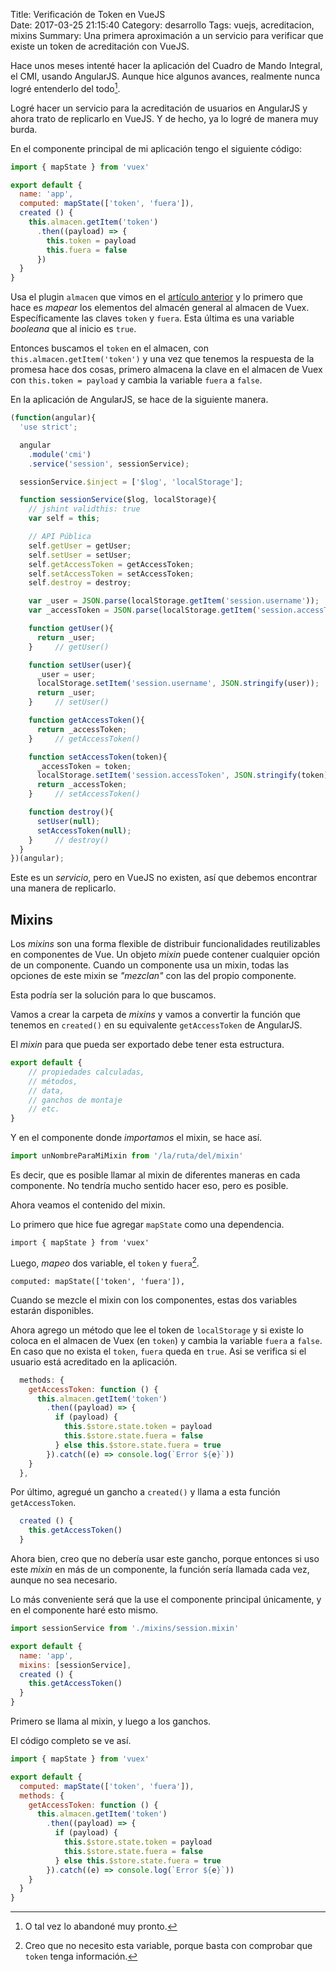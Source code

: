 Title: Verificación de Token en VueJS    
Date: 2017-03-25 21:15:40
Category: desarrollo
Tags: vuejs, acreditacion, mixins 
Summary: Una primera aproximación a un servicio para verificar que existe un token de acreditación con VueJS.

Hace unos meses intenté hacer la aplicación del Cuadro de Mando Integral, el CMI, usando AngularJS. Aunque hice algunos avances, realmente nunca logré entenderlo del todo[^1].

[^1]: O tal vez lo abandoné muy pronto.

Logré hacer un servicio para la acreditación de usuarios en AngularJS y ahora trato de replicarlo en VueJS. Y de hecho, ya lo logré de manera muy burda.

En el componente principal de mi aplicación tengo el siguiente código:

```javascript
import { mapState } from 'vuex'

export default {
  name: 'app',
  computed: mapState(['token', 'fuera']),
  created () {
    this.almacen.getItem('token')
      .then((payload) => {
        this.token = payload
        this.fuera = false
      })
  }
}
```

Usa el plugin `almacen` que vimos en el [artículo anterior](https://yo.toledano.org/desarrollo/como-crear-un-plugin-para-vuejs.html) y lo primero que hace es _mapear_ los elementos del almacén general al almacen de Vuex. Específicamente las claves `token` y `fuera`. Esta última es una variable _booleana_ que al inicio es `true`.

Entonces buscamos el `token` en el almacen, con `this.almacen.getItem('token')` y una vez que tenemos la respuesta de la promesa hace dos cosas, primero almacena la clave en el almacen de Vuex con `this.token = payload` y cambia la variable `fuera` a `false`.

En la aplicación de AngularJS, se hace de la siguiente manera.

```javascript
(function(angular){
  'use strict';

  angular
    .module('cmi')
    .service('session', sessionService);

  sessionService.$inject = ['$log', 'localStorage'];

  function sessionService($log, localStorage){
    // jshint validthis: true
    var self = this;

    // API Pública
    self.getUser = getUser;
    self.setUser = setUser;
    self.getAccessToken = getAccessToken;
    self.setAccessToken = setAccessToken;
    self.destroy = destroy;

    var _user = JSON.parse(localStorage.getItem('session.username'));
    var _accessToken = JSON.parse(localStorage.getItem('session.accessToken'));

    function getUser(){
      return _user;
    }     // getUser()

    function setUser(user){
      _user = user;
      localStorage.setItem('session.username', JSON.stringify(user));
      return _user;
    }     // setUser()

    function getAccessToken(){
      return _accessToken;
    }     // getAccessToken()

    function setAccessToken(token){
      _accessToken = token;
      localStorage.setItem('session.accessToken', JSON.stringify(token));
      return _accessToken;
    }     // setAccessToken()

    function destroy(){
      setUser(null);
      setAccessToken(null);
    }     // destroy()
  }
})(angular);
```

Este es un _servicio_, pero en VueJS no existen, así que debemos encontrar una manera de replicarlo.

## Mixins

Los _mixins_ son una forma flexible de distribuir funcionalidades reutilizables en componentes de Vue. Un objeto _mixin_ puede contener cualquier opción de un componente. Cuando un componente usa un mixin, todas las opciones de este mixin se _"mezclan"_ con las del propio componente.

Esta podría ser la solución para lo que buscamos.

Vamos a crear la carpeta de _mixins_ y vamos a convertir la función que tenemos en `created()` en su equivalente `getAccessToken` de AngularJS.


El _mixin_ para que pueda ser exportado debe tener esta estructura.

```javascript
export default {
    // propiedades calculadas,
    // métodos,
    // data,
    // ganchos de montaje
    // etc.
}
```

Y en el componente donde _importamos_ el mixin, se hace así.

```javascript
import unNombreParaMiMixin from '/la/ruta/del/mixin'
```

Es decir, que es posible llamar al mixin de diferentes maneras en cada componente. No tendría mucho sentido hacer eso, pero es posible.

Ahora veamos el contenido del mixin.

Lo primero que hice fue agregar `mapState` como una dependencia.

    import { mapState } from 'vuex'

Luego, _mapeo_ dos variable, el `token` y `fuera`[^2].

    computed: mapState(['token', 'fuera']),

[^2]: Creo que no necesito esta variable, porque basta con comprobar que `token` tenga información.

Cuando se mezcle el mixin con los componentes, estas dos variables estarán disponibles.

Ahora agrego un método que lee el token de `localStorage` y si existe lo coloca en el almacen de Vuex (en `token`) y cambia la variable `fuera` a `false`. En caso que no exista el `token`, `fuera` queda en `true`. Asi se verifica si el usuario está acreditado en la aplicación.

```javascript
  methods: {
    getAccessToken: function () {
      this.almacen.getItem('token')
        .then((payload) => {
          if (payload) {
            this.$store.state.token = payload
            this.$store.state.fuera = false
          } else this.$store.state.fuera = true
        }).catch((e) => console.log(`Error ${e}`))
    }
  },
```

Por último, agregué un gancho a `created()` y llama a esta función `getAccessToken`.

```javascript
  created () {
    this.getAccessToken()
  }
```

Ahora bien, creo que no debería usar este gancho, porque entonces si uso este _mixin_ en más de un componente, la función sería llamada cada vez, aunque no sea necesario. 

Lo más conveniente será que la use el componente principal únicamente, y en el componente haré esto mismo.

```javascript
import sessionService from './mixins/session.mixin'

export default {
  name: 'app',
  mixins: [sessionService],
  created () {
    this.getAccessToken()
  }
}
```

Primero se llama al mixin, y luego a los ganchos.

El código completo se ve así.

```javascript
import { mapState } from 'vuex'

export default {
  computed: mapState(['token', 'fuera']),
  methods: {
    getAccessToken: function () {
      this.almacen.getItem('token')
        .then((payload) => {
          if (payload) {
            this.$store.state.token = payload
            this.$store.state.fuera = false
          } else this.$store.state.fuera = true
        }).catch((e) => console.log(`Error ${e}`))
    }
  }
}
```
